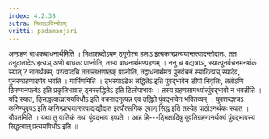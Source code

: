 ```yaml
---
index: 4.2.38
sutra: भिक्षाऽऽदिभ्योऽण्
vritti: padamanjari
---
```


 अण्ग्रहणं बाधकबाधनार्थमिति । भिक्षाशब्दोऽयम् ठ्गुरोश्च हलःऽ इत्यकारप्रत्ययान्तत्वादन्तोदातः, ततः ठनुदातादेःऽ इत्यञ् अणो बाधकः प्राप्नोति, तस्य बाधनार्थमण्ग्रहणम् । ननु च यद्यत्राञ्, स्यात्पुनर्वचनमनर्थकं स्यात् ? नानर्थकम्; परत्वादचि ततल्लक्षणष्ठक् प्राप्नोति, तद्वाधनार्थमत्र पुनर्वचनं स्यादित्यञ् स्यादेव, पुनरण्ग्रहणादणेव भवति । गार्भिणमिति । ठ्भस्याऽढेअ तद्धितेऽ इति पुंवद्भावेन ङीपो निवृत्तिः, ततोऽणि ठिमण्यनपत्येऽ इति प्रकृतिभावात् ठ्नस्तद्धितेऽ इति टिलोपाभावः । तस्य ग्रहणसामर्थ्यात्पुंवद्भावो न भवतीति । यदि स्यात्, ठ्सिद्धत्वात्प्रत्ययविधौऽ इति वचनादनुत्पन्न एव तद्धिते पुंवद्भावेन भवितव्यम् । युवशब्दश्चऽ कनिन्युवृषऽ इति कनिन्प्रत्ययान्तत्वादाद्यौदात इत्यौत्सगिक एवाण् सिद्ध इति तस्येह पाठोऽनर्थकः स्यात् । यौवतमिति । यथा तु वातिकं तथा पुंवद्भाव इष्यते । आह हि---ठ्भिक्षादिषु युवतिग्रहणानर्थक्यं पुंवद्भावस्य सिद्धत्वात् प्रत्ययविधौऽ इति ॥